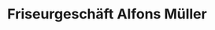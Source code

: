 ---
title: "Friseurgeschäft Alfons Müller"
url: /bermatingen/friseurgeschaeft-alfons-mueller/
shop: Friseur
---
